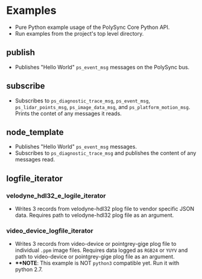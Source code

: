 # Examples

* Pure Python example usage of the PolySync Core Python API.
* Run examples from the project's top level directory.

## publish

* Publishes "Hello World" `ps_event_msg` messages on the PolySync bus.

## subscribe

* Subscribes to `ps_diagnostic_trace_msg`, `ps_event_msg`, `ps_lidar_points_msg`,
  `ps_image_data_msg`, and `ps_platform_motion_msg`. Prints the contet of any messages it reads.

## node_template

* Publishes "Hello World" `ps_event_msg` messages.
* Subscribes to `ps_diagnostic_trace_msg` and publishes the content of any messages read.

## logfile_iterator

### velodyne_hdl32_e_logile_iterator

* Writes 3 records from velodyne-hdl32 plog file to vendor specific JSON data. Requires path to
  velodyne-hdl32 plog file as an argument.

### video_device_logfile_iterator

* Writes 3 records from video-device or pointgrey-gige plog file to individual `.ppm` image files.
  Requires data logged as `RGB24` or `YUYV` and path to video-device or pointgrey-gige plog file as
  an argument.
* __**NOTE__: This example is NOT `python3` compatible yet. Run it with python 2.7.